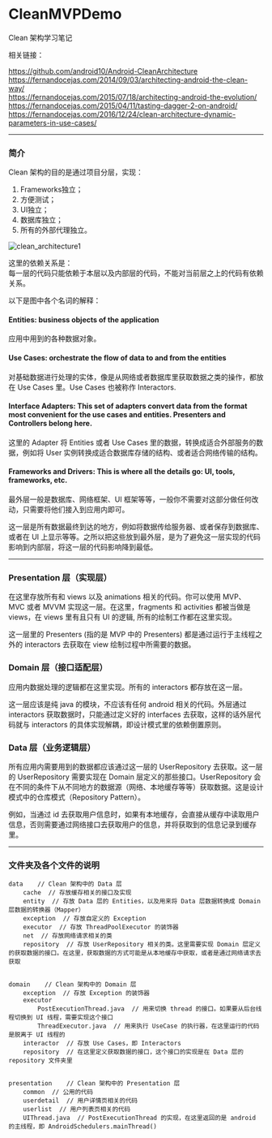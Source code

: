 # CleanMVPDemo

Clean 架构学习笔记

相关链接：

<https://github.com/android10/Android-CleanArchitecture>  
<https://fernandocejas.com/2014/09/03/architecting-android-the-clean-way/>  
<https://fernandocejas.com/2015/07/18/architecting-android-the-evolution/>  
<https://fernandocejas.com/2015/04/11/tasting-dagger-2-on-android/>  
<https://fernandocejas.com/2016/12/24/clean-architecture-dynamic-parameters-in-use-cases/>

-------

### 简介

Clean 架构的目的是通过项目分层，实现：

1. Frameworks独立；
2. 方便测试；
3. UI独立；
4. 数据库独立；
5. 所有的外部代理独立。

![clean_architecture1](https://fernandocejas.com/assets/migrated/clean_architecture1.png)

这里的依赖关系是：  
每一层的代码只能依赖于本层以及内部层的代码，不能对当前层之上的代码有依赖关系。

以下是图中各个名词的解释：

#### Entities: business objects of the application  
应用中用到的各种数据对象。  

#### Use Cases: orchestrate the flow of data to and from the entities  
对基础数据进行处理的实体，像是从网络或者数据库里获取数据之类的操作，都放在 Use Cases 里。Use Cases 也被称作 Interactors.  

#### Interface Adapters: This set of adapters convert data from the format most convenient for the use cases and entities. Presenters and Controllers belong here.
这里的 Adapter 将 Entities 或者 Use Cases 里的数据，转换成适合外部服务的数据，例如将 User 实例转换成适合数据库存储的结构、或者适合网络传输的结构。

#### Frameworks and Drivers: This is where all the details go: UI, tools, frameworks, etc.
最外层一般是数据库、网络框架、UI 框架等等，一般你不需要对这部分做任何改动，只需要将他们接入到应用内即可。

这一层是所有数据最终到达的地方，例如将数据传给服务器、或者保存到数据库、或者在 UI 上显示等等。之所以把这些放到最外层，是为了避免这一层实现的代码影响到内部层，将这一层的代码影响降到最低。

-------

### Presentation 层（实现层）

在这里存放所有和 views 以及 animations 相关的代码。你可以使用 MVP、 MVC 或者 MVVM 实现这一层。在这里，fragments 和 activities 都被当做是 views，在 views 里有且只有 UI 的逻辑, 所有的绘制工作都在这里实现。

这一层里的 Presenters (指的是 MVP 中的 Presenters) 都是通过运行于主线程之外的 interactors 去获取在 view 绘制过程中所需要的数据。

### Domain 层（接口适配层）

应用内数据处理的逻辑都在这里实现。所有的 interactors 都存放在这一层。

这一层应该是纯 java 的模块，不应该有任何 android 相关的代码。外层通过 interactors 获取数据时，只能通过定义好的 interfaces 去获取，这样的话外层代码就与 interactors 的具体实现解耦，即设计模式里的依赖倒置原则。

### Data 层（业务逻辑层）

所有应用内需要用到的数据都应该通过这一层的 UserRepository 去获取。这一层的 UserRepository 需要实现在 Domain 层定义的那些接口。UserRepository 会在不同的条件下从不同地方的数据源（网络、本地缓存等等）获取数据。这是设计模式中的仓库模式（Repository Pattern）。

例如，当通过 id 去获取用户信息时，如果有本地缓存，会直接从缓存中读取用户信息，否则需要通过网络接口去获取用户的信息，并将获取到的信息记录到缓存里。

----------

### 文件夹及各个文件的说明

```
data    // Clean 架构中的 Data 层
    cache  // 存放缓存相关的接口及实现
    entity  // 存放 Data 层的 Entities，以及用来将 Data 层数据转换成 Domain 层数据的转换器（Mapper）
    exception  // 存放自定义的 Exception
    executor  // 存放 ThreadPoolExecutor 的装饰器
    net  // 存放网络请求相关的类
    repository  // 存放 UserRepository 相关的类。这里需要实现 Domain 层定义的获取数据的接口。在这里，获取数据的方式可能是从本地缓存中获取，或者是通过网络请求去获取


domain    // Clean 架构中的 Domain 层
    exception  // 存放 Exception 的装饰器
    executor
        PostExecutionThread.java  // 用来切换 thread 的接口。如果要从后台线程切换到 UI 线程，需要实现这个接口
        ThreadExecutor.java  // 用来执行 UseCase 的执行器，在这里运行的代码是脱离于 UI 线程的
    interactor  // 存放 Use Cases，即 Interactors
    repository  // 在这里定义获取数据的接口，这个接口的实现是在 Data 层的 repository 文件夹里


presentation    // Clean 架构中的 Presentation 层
    common  // 公用的代码
    userdetail  // 用户详情页相关的代码
    userlist  // 用户列表页相关的代码
    UIThread.java  // PostExecutionThread 的实现，在这里返回的是 android 的主线程，即 AndroidSchedulers.mainThread()
```
